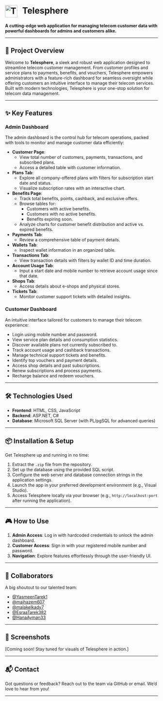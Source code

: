 # <img src="https://raw.githubusercontent.com/YasmeenTarek1/Telecom_Customer_DBMS/main/Telecom%20Customer%20Application/TeleSphere.png" alt="Telesphere Icon" width="40" style="vertical-align: middle; margin-right: 10px;"> Telesphere

**A cutting-edge web application for managing telecom customer data with powerful dashboards for admins and customers alike.**

---

## 🚀 Project Overview
Welcome to **Telesphere**, a sleek and robust web application designed to streamline telecom customer management. From customer profiles and service plans to payments, benefits, and vouchers, Telesphere empowers administrators with a feature-rich dashboard for seamless oversight while offering customers an intuitive interface to manage their telecom services. Built with modern technologies, Telesphere is your one-stop solution for telecom data management.

---

## ✨ Key Features

### Admin Dashboard
The admin dashboard is the control hub for telecom operations, packed with tools to monitor and manage customer data efficiently:
- **Customer Page**: 
  - View total number of customers, payments, transactions, and subscribed plans.
  - Access a detailed table with customer information.
- **Plans Tab**: 
  - Explore all company-offered plans with filters for subscription start date and status.
  - Visualize subscription rates with an interactive chart.
- **Benefits Page**: 
  - Track total benefits, points, cashback, and exclusive offers.
  - Browse tables for:
    - Customers with active benefits.
    - Customers with no active benefits.
    - Benefits expiring soon.
  - Analyze charts for customer benefit distribution and active vs. expired benefits.
- **Payments Tab**: 
  - Review a comprehensive table of payment details.
- **Wallets Tab**: 
  - Inspect wallet information in an organized table.
- **Transactions Tab**: 
  - View transaction details with filters by wallet ID and time duration.
- **Account Usage Tab**: 
  - Input a start date and mobile number to retrieve account usage since that date.
- **Shops Tab**: 
  - Access details about e-shops and physical stores.
- **Tickets Tab**: 
  - Monitor customer support tickets with detailed insights.

### Customer Dashboard
An intuitive interface tailored for customers to manage their telecom experience:
- Login using mobile number and password.
- View service plan details and consumption statistics.
- Discover available plans not currently subscribed to.
- Track account usage and cashback transactions.
- Manage technical support tickets and benefits.
- Identify top vouchers and payment details.
- Access shop details and past subscriptions.
- Renew subscriptions and process payments.
- Recharge balance and redeem vouchers.

---

## 🛠️ Technologies Used
- **Frontend**: HTML, CSS, JavaScript
- **Backend**: ASP.NET, C#
- **Database**: Microsoft SQL Server (with PL/pgSQL for advanced queries)

---

## 📦 Installation & Setup
Get Telesphere up and running in no time:
1. Extract the `.zip` file from the repository.
2. Set up the database using the provided SQL script.
3. Configure the web server and database connection strings in the application settings.
4. Launch the app in your preferred development environment (e.g., Visual Studio).
5. Access Telesphere locally via your browser (e.g., `http://localhost:port` after running the application).

---

## 🎮 How to Use
1. **Admin Access**: Log in with hardcoded credentials to unlock the admin dashboard.
2. **Customer Access**: Sign in with your registered mobile number and password.
3. **Navigation**: Explore features effortlessly through the user-friendly UI.

---

## 👥 Collaborators
A big shoutout to our talented team:
- [@YasmeenTarek1](https://github.com/YasmeenTarek1)  
- [@maihazem607](https://github.com/maihazem607)  
- [@malakelkady7](https://github.com/malakelkady7)  
- [@EsraaTarek382](https://github.com/EsraaTarek382)  
- [@HanaAyman33](https://github.com/HanaAyman33)  

---

## 📸 Screenshots
[Coming soon! Stay tuned for visuals of Telesphere in action.]

---


## 📬 Contact
Got questions or feedback? Reach out to the team via GitHub or email. We’d love to hear from you!

---
